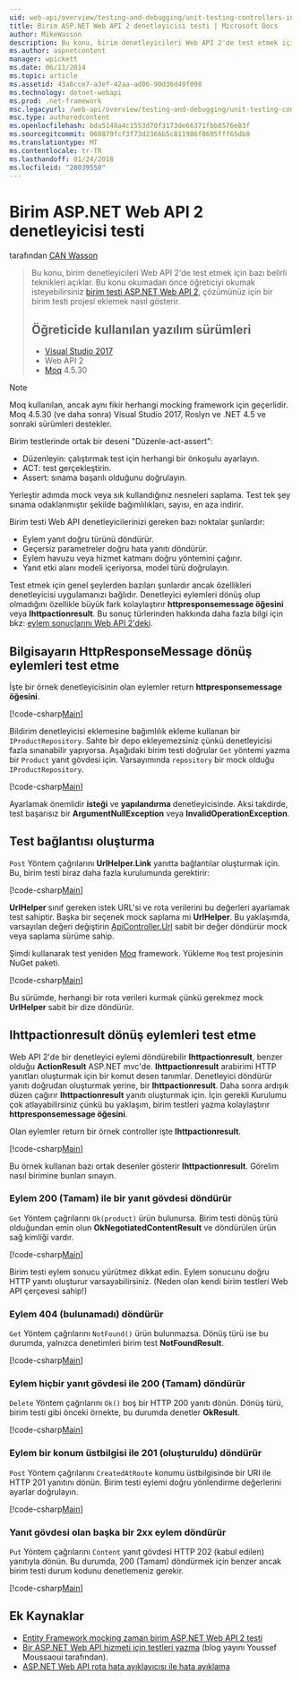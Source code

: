```yaml
---
uid: web-api/overview/testing-and-debugging/unit-testing-controllers-in-web-api
title: Birim ASP.NET Web API 2 denetleyicisi testi | Microsoft Docs
author: MikeWasson
description: Bu konu, birim denetleyicileri Web API 2'de test etmek için bazı belirli teknikleri açıklar. Bu konu okumadan önce birim öğretici okumak isteyebilirsiniz...
ms.author: aspnetcontent
manager: wpickett
ms.date: 06/11/2014
ms.topic: article
ms.assetid: 43a6cce7-a3ef-42aa-ad06-90d36d49f098
ms.technology: dotnet-webapi
ms.prod: .net-framework
msc.legacyurl: /web-api/overview/testing-and-debugging/unit-testing-controllers-in-web-api
msc.type: authoredcontent
ms.openlocfilehash: bda5148a4c1553d70f3173de66371fbb8576e83f
ms.sourcegitcommit: 060879fcf3f73d2366b5c811986f8695fff65db8
ms.translationtype: MT
ms.contentlocale: tr-TR
ms.lasthandoff: 01/24/2018
ms.locfileid: "28039550"
---
```

<a name="unit-testing-controllers-in-aspnet-web-api-2"></a>Birim ASP.NET Web API 2 denetleyicisi testi
====================
tarafından [CAN Wasson](https://github.com/MikeWasson)

> Bu konu, birim denetleyicileri Web API 2'de test etmek için bazı belirli teknikleri açıklar. Bu konu okumadan önce öğreticiyi okumak isteyebilirsiniz [birim testi ASP.NET Web API 2](unit-testing-with-aspnet-web-api.md), çözümünüz için bir birim testi projesi eklemek nasıl gösterir.
> 
> ## <a name="software-versions-used-in-the-tutorial"></a>Öğreticide kullanılan yazılım sürümleri
> 
> - [Visual Studio 2017](https://www.visualstudio.com/vs/)
> - Web API 2
> - [Moq](https://github.com/Moq) 4.5.30

> [!NOTE]
> Moq kullanılan, ancak aynı fikir herhangi mocking framework için geçerlidir. Moq 4.5.30 (ve daha sonra) Visual Studio 2017, Roslyn ve .NET 4.5 ve sonraki sürümleri destekler.

Birim testlerinde ortak bir deseni &quot;Düzenle-act-assert&quot;:

- Düzenleyin: çalıştırmak test için herhangi bir önkoşulu ayarlayın.
- ACT: test gerçekleştirin.
- Assert: sınama başarılı olduğunu doğrulayın.

Yerleştir adımda mock veya sık kullandığınız nesneleri saplama. Test tek şey sınama odaklanmıştır şekilde bağımlılıkları, sayısı, en aza indirir.

Birim testi Web API denetleyicilerinizi gereken bazı noktalar şunlardır:

- Eylem yanıt doğru türünü döndürür.
- Geçersiz parametreler doğru hata yanıtı döndürür.
- Eylem havuzu veya hizmet katmanı doğru yöntemini çağırır.
- Yanıt etki alanı modeli içeriyorsa, model türü doğrulayın.

Test etmek için genel şeylerden bazıları şunlardır ancak özellikleri denetleyicisi uygulamanızı bağlıdır. Denetleyici eylemleri dönüş olup olmadığını özellikle büyük fark kolaylaştırır **httpresponsemessage öğesini** veya **Ihttpactionresult**. Bu sonuç türlerinden hakkında daha fazla bilgi için bkz: [eylem sonuçlarını Web API 2'deki](../getting-started-with-aspnet-web-api/action-results.md).

## <a name="testing-actions-that-return-httpresponsemessage"></a>Bilgisayarın HttpResponseMessage dönüş eylemleri test etme

İşte bir örnek denetleyicisinin olan eylemler return **httpresponsemessage öğesini**.

[!code-csharp[Main](unit-testing-controllers-in-web-api/samples/sample1.cs)]

Bildirim denetleyicisi eklemesine bağımlılık ekleme kullanan bir `IProductRepository`. Sahte bir depo ekleyemezsiniz çünkü denetleyicisi fazla sınanabilir yapıyorsa. Aşağıdaki birim testi doğrular `Get` yöntemi yazma bir `Product` yanıt gövdesi için. Varsayımında `repository` bir mock olduğu `IProductRepository`.

[!code-csharp[Main](unit-testing-controllers-in-web-api/samples/sample2.cs)]

Ayarlamak önemlidir **isteği** ve **yapılandırma** denetleyicisinde. Aksi takdirde, test başarısız bir **ArgumentNullException** veya **InvalidOperationException**.

## <a name="testing-link-generation"></a>Test bağlantısı oluşturma

`Post` Yöntem çağrılarını **UrlHelper.Link** yanıtta bağlantılar oluşturmak için. Bu, birim testi biraz daha fazla kurulumunda gerektirir:

[!code-csharp[Main](unit-testing-controllers-in-web-api/samples/sample3.cs)]

**UrlHelper** sınıf gereken istek URL'si ve rota verilerini bu değerleri ayarlamak test sahiptir. Başka bir seçenek mock saplama mi **UrlHelper**. Bu yaklaşımda, varsayılan değeri değiştirin [ApiController.Url](https://msdn.microsoft.com/library/system.web.http.apicontroller.url.aspx) sabit bir değer döndürür mock veya saplama sürüme sahip.

Şimdi kullanarak test yeniden [Moq](https://github.com/Moq) framework. Yükleme `Moq` test projesinin NuGet paketi.

[!code-csharp[Main](unit-testing-controllers-in-web-api/samples/sample4.cs)]

Bu sürümde, herhangi bir rota verileri kurmak çünkü gerekmez mock **UrlHelper** sabit bir dize döndürür.


## <a name="testing-actions-that-return-ihttpactionresult"></a>Ihttpactionresult dönüş eylemleri test etme

Web API 2'de bir denetleyici eylemi döndürebilir **Ihttpactionresult**, benzer olduğu **ActionResult** ASP.NET mvc'de. **Ihttpactionresult** arabirimi HTTP yanıtları oluşturmak için bir komut desen tanımlar. Denetleyici döndürür yanıtı doğrudan oluşturmak yerine, bir **Ihttpactionresult**. Daha sonra ardışık düzen çağırır **Ihttpactionresult** yanıtı oluşturmak için. İçin gerekli Kurulumu çok atlayabilirsiniz çünkü bu yaklaşım, birim testleri yazma kolaylaştırır **httpresponsemessage öğesini**.

Olan eylemler return bir örnek controller işte **Ihttpactionresult**.

[!code-csharp[Main](unit-testing-controllers-in-web-api/samples/sample5.cs)]

Bu örnek kullanan bazı ortak desenler gösterir **Ihttpactionresult**. Görelim nasıl birimine bunları sınayın.

### <a name="action-returns-200-ok-with-a-response-body"></a>Eylem 200 (Tamam) ile bir yanıt gövdesi döndürür

`Get` Yöntem çağrılarını `Ok(product)` ürün bulunursa. Birim testi dönüş türü olduğundan emin olun **OkNegotiatedContentResult** ve döndürülen ürün sağ kimliği vardır.

[!code-csharp[Main](unit-testing-controllers-in-web-api/samples/sample6.cs)]

Birim testi eylem sonucu yürütmez dikkat edin. Eylem sonucunu doğru HTTP yanıtı oluşturur varsayabilirsiniz. (Neden olan kendi birim testleri Web API çerçevesi sahip!)

### <a name="action-returns-404-not-found"></a>Eylem 404 (bulunamadı) döndürür

`Get` Yöntem çağrılarını `NotFound()` ürün bulunmazsa. Dönüş türü ise bu durumda, yalnızca denetimleri birim test **NotFoundResult**.

[!code-csharp[Main](unit-testing-controllers-in-web-api/samples/sample7.cs)]

### <a name="action-returns-200-ok-with-no-response-body"></a>Eylem hiçbir yanıt gövdesi ile 200 (Tamam) döndürür

`Delete` Yöntem çağrılarını `Ok()` boş bir HTTP 200 yanıtı dönün. Dönüş türü, birim testi gibi önceki örnekte, bu durumda denetler **OkResult**.

[!code-csharp[Main](unit-testing-controllers-in-web-api/samples/sample8.cs)]

### <a name="action-returns-201-created-with-a-location-header"></a>Eylem bir konum üstbilgisi ile 201 (oluşturuldu) döndürür

`Post` Yöntem çağrılarını `CreatedAtRoute` konumu üstbilgisinde bir URI ile HTTP 201 yanıtını dönün. Birim testi eylemi doğru yönlendirme değerlerini ayarlar doğrulayın.

[!code-csharp[Main](unit-testing-controllers-in-web-api/samples/sample9.cs)]

### <a name="action-returns-another-2xx-with-a-response-body"></a>Yanıt gövdesi olan başka bir 2xx eylem döndürür

`Put` Yöntem çağrılarını `Content` yanıt gövdesi HTTP 202 (kabul edilen) yanıtıyla dönün. Bu durumda, 200 (Tamam) döndürmek için benzer ancak birim testi durum kodunu denetlemeniz gerekir.

[!code-csharp[Main](unit-testing-controllers-in-web-api/samples/sample10.cs)]

## <a name="additional-resources"></a>Ek Kaynaklar

- [Entity Framework mocking zaman birim ASP.NET Web API 2 testi](mocking-entity-framework-when-unit-testing-aspnet-web-api-2.md)
- [Bir ASP.NET Web API hizmeti için testleri yazma](https://blogs.msdn.com/b/youssefm/archive/2013/01/28/writing-tests-for-an-asp-net-webapi-service.aspx) (blog yayını Youssef Moussaoui tarafından).
- [ASP.NET Web API rota hata ayıklayıcısı ile hata ayıklama](https://blogs.msdn.com/b/webdev/archive/2013/04/04/debugging-asp-net-web-api-with-route-debugger.aspx)
